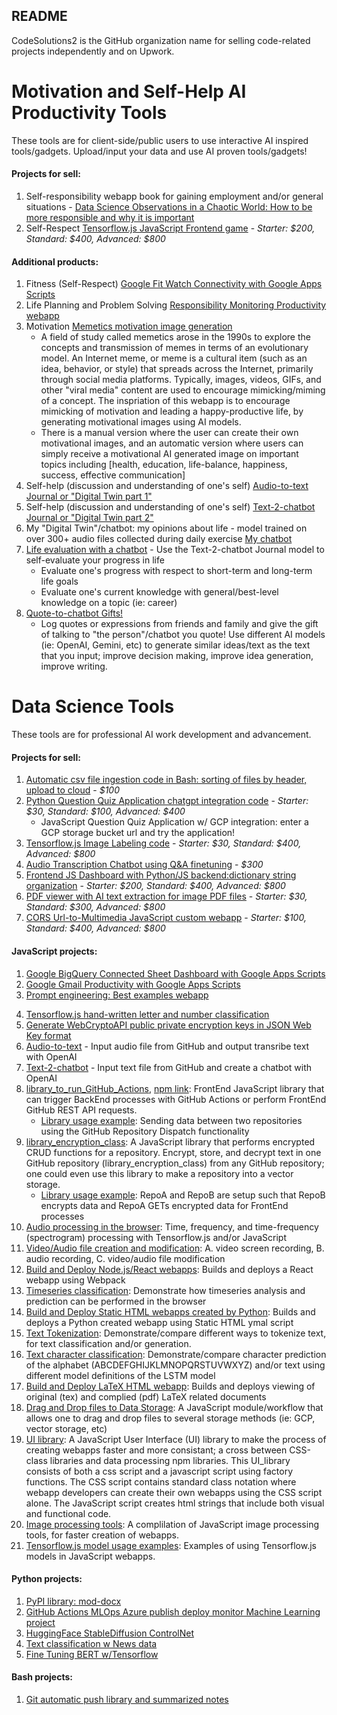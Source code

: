 ## README

CodeSolutions2 is the GitHub organization name for selling code-related projects independently and on Upwork.

# Motivation and Self-Help AI Productivity Tools
These tools are for client-side/public users to use interactive AI inspired tools/gadgets. Upload/input your data and use AI proven tools/gadgets!

#### Projects for sell:
1. Self-responsibility webapp book for gaining employment and/or general situations - [Data Science Observations in a Chaotic World: How to be more responsible and why it is important](https://github.com/CodeSolutions2/on_the_way_to_selfresponsibility)
2. Self-Respect [Tensorflow.js JavaScript Frontend game](https://github.com/CodeSolutions2/on_the_way_to_selfrespect) - *Starter: $200, Standard: $400, Advanced: $800*
   
#### Additional products:
1. Fitness (Self-Respect) [Google Fit Watch Connectivity with Google Apps Scripts](https://medium.com/@j622amilah/google-apps-scripts-and-rest-api-from-a-data-scientist-programmer-perspective-d020d6ba1ff6)
2. Life Planning and Problem Solving [Responsibility Monitoring Productivity webapp](https://github.com/CodeSolutions2/responsibility_monitoring)
3. Motivation [Memetics motivation image generation](https://github.com/CodeSolutions2/memetics_motivation_image)
   - A field of study called memetics arose in the 1990s to explore the concepts and transmission of memes in terms of an evolutionary model. An Internet meme, or meme is a cultural item (such as an idea, behavior, or style) that spreads across the Internet, primarily through social media platforms. Typically, images, videos, GIFs, and other "viral media" content are used to encourage mimicking/miming of a concept.  The inspriation of this webapp is to encourage mimicking of motivation and leading a happy-productive life, by generating motivational images using AI models.
   - There is a manual version where the user can create their own motivational images, and an automatic version where users can simply receive a motivational AI generated image on important topics including [health, education, life-balance, happiness, success, effective communication]
4. Self-help (discussion and understanding of one's self) [Audio-to-text Journal or "Digital Twin part 1"](https://github.com/CodeSolutions2/audio_2_text_journal)
5. Self-help (discussion and understanding of one's self) [Text-2-chatbot Journal or "Digital Twin part 2"](https://github.com/CodeSolutions2/text_2_chatbot_journal)
6. My "Digital Twin"/chatbot: my opinions about life - model trained on over 300+ audio files collected during daily exercise [My chatbot](https://github.com/CodeSolutions2/my_chatbot)
7. [Life evaluation with a chatbot](https://github.com/CodeSolutions2/life_evaluation_w_a_chatbot) - Use the Text-2-chatbot Journal model to self-evaluate your progress in life
      - Evaluate one's progress with respect to short-term and long-term life goals
      - Evaluate one's current knowledge with general/best-level knowledge on a topic (ie: career)
8. [Quote-to-chatbot Gifts!](https://github.com/CodeSolutions2/quote_to_chatbot_gifts) 
      - Log quotes or expressions from friends and family and give the gift of talking to "the person"/chatbot you quote! Use different AI models (ie: OpenAI, Gemini, etc) to generate similar ideas/text as the text that you input; improve decision making, improve idea generation, improve writing.


# Data Science Tools
These tools are for professional AI work development and advancement.

#### Projects for sell:
1. [Automatic csv file ingestion code in Bash: sorting of files by header, upload to cloud](https://github.com/CodeSolutions2/automatic_csv_file_ingestion) - *$100*
2. [Python Question Quiz Application chatgpt integration code](https://github.com/CodeSolutions2/question_quiz_app) - *Starter: $30, Standard: $100, Advanced: $400*
      - JavaScript Question Quiz Application w/ GCP integration: enter a GCP storage bucket url and try the application!
3. [Tensorflow.js Image Labeling code](https://github.com/CodeSolutions2/image_classification) - *Starter: $30, Standard: $400, Advanced: $800*
4. [Audio Transcription Chatbot using Q&A finetuning](https://github.com/CodeSolutions2/audio_2_chatbot_webapp) - *$300*
5. [Frontend JS Dashboard with Python/JS backend:dictionary string organization](https://github.com/CodeSolutions2/plotly_pyodide_dashboard) - *Starter: $200, Standard: $400, Advanced: $800*
6. [PDF viewer with AI text extraction for image PDF files](https://github.com/CodeSolutions2/pdf_to_text_webapp) - *Starter: $30, Standard: $300, Advanced: $800*
7. [CORS Url-to-Multimedia JavaScript custom webapp](https://github.com/CodeSolutions2/multi_media_fetch_webapp) - *Starter: $100, Standard: $400, Advanced: $800*
   

#### JavaScript projects:
1. [Google BigQuery Connected Sheet Dashboard with Google Apps Scripts](https://github.com/j622amilah/Case_Studies/tree/main/3_case_study_Google_fiber)
2. [Google Gmail Productivity with Google Apps Scripts](https://medium.com/@j622amilah/write-automated-functions-to-perform-gmail-tasks-7f31ef7c9bc2)
3. [Prompt engineering: Best examples webapp](https://github.com/CodeSolutions2/prompt_engineering)
<!-- 4. [Google Programmable Search Engine and webscraping](https://script.google.com/macros/s/AKfycbwNxwGv4EjVxveO0KhYwjZpllZDN0zIAETXuOgvWpjF/dev) -->
4. [Tensorflow.js hand-written letter and number classification](https://github.com/CodeSolutions2/letter_number_writing)
5. [Generate WebCryptoAPI public private encryption keys in JSON Web Key format](https://github.com/CodeSolutions2/secure_encryption_of_data)
6. [Audio-to-text](https://github.com/CodeSolutions2/audio_2_text_webapp) - Input audio file from GitHub and output transribe text with OpenAI
7. [Text-2-chatbot](https://github.com/CodeSolutions2/text_2_chatbot_webapp) - Input text file from GitHub and create a chatbot with OpenAI
8. [library_to_run_GitHub_Actions](https://github.com/CodeSolutions2/library_to_run_GitHub_Actions), [npm link](https://www.npmjs.com/package/library_to_run_github_actions): FrontEnd JavaScript library that can trigger BackEnd processes with GitHub Actions or perform FrontEnd GitHub REST API requests.
      - [Library usage example](https://medium.com/towardsdev/a-way-to-run-github-actions-from-the-frontend-3e07fe3388f7): Sending data between two repositories using the GitHub Repository Dispatch functionality
9. [library_encryption_class](https://github.com/CodeSolutions2/library_encryption_class): A JavaScript library that performs encrypted CRUD functions for a repository. Encrypt, store, and decrypt text in one GitHub repository (library_encryption_class) from any GitHub repository; one could even use this library to make a repository into a vector storage.
      - [Library usage example](https://medium.com/towardsdev/how-to-make-an-encrypted-crud-file-database-on-github-79c8ede13f13): RepoA and RepoB are setup such that RepoB encrypts data and RepoA GETs encrypted data for FrontEnd processes
10. [Audio processing in the browser](https://github.com/CodeSolutions2/audio_processing): Time, frequency, and time-frequency (spectrogram) processing with Tensorflow.js and/or JavaScript
11. [Video/Audio file creation and modification](https://github.com/CodeSolutions2/video_audio_processing): A. video screen recording, B. audio recording, C. video/audio file modification
12. [Build and Deploy Node.js/React webapps](https://github.com/CodeSolutions2/build_deploy_html_webpack): Builds and deploys a React webapp using Webpack
13. [Timeseries classification](https://github.com/CodeSolutions2/timeseries_analysis): Demonstrate how timeseries analysis and prediction can be performed in the browser
14. [Build and Deploy Static HTML webapps created by Python](https://github.com/CodeSolutions2/build_deploy_html_static): Builds and deploys a Python created webapp using Static HTML ymal script
15. [Text Tokenization](https://github.com/CodeSolutions2/tokenizer): Demonstrate/compare different ways to tokenize text, for text classification and/or generation.
16. [Text character classification](https://github.com/CodeSolutions2/text_classification): Demonstrate/compare character prediction of the alphabet (ABCDEFGHIJKLMNOPQRSTUVWXYZ) and/or text using different model definitions of the LSTM model
17. [Build and Deploy LaTeX HTML webapp](https://github.com/CodeSolutions2/build_deploy_html_latex): Builds and deploys viewing of original (tex) and complied (pdf) LaTeX related documents
18. [Drag and Drop files to Data Storage](https://github.com/CodeSolutions2/dragAndDrop_to_Storage): A JavaScript module/workflow that allows one to drag and drop files to several storage methods (ie: GCP, vector storage, etc)
19. [UI library](https://github.com/CodeSolutions2/UI_library): A JavaScript User Interface (UI) library to make the process of creating webapps faster and more consistant; a cross between CSS-class libraries and data processing npm libraries. This UI_library consists of both a css script and a javascript script using factory functions. The CSS script contains standard class notation where webapp developers can create their own webapps using the CSS script alone. The JavaScript script creates html strings that include both visual and functional code.
20. [Image processing tools](https://github.com/CodeSolutions2/image_processing): A complilation of JavaScript image processing tools, for faster creation of webapps.
21. [Tensorflow.js model usage examples](https://github.com/CodeSolutions2/tfjs_model_usage): Examples of using Tensorflow.js models in JavaScript webapps.
    

#### Python projects:
1. [PyPI library: mod-docx](https://github.com/CodeSolutions2/mod_docx)
2. [GitHub Actions MLOps Azure publish deploy monitor Machine Learning project](https://github.com/CodeSolutions2/github_actions)
3. [HuggingFace StableDiffusion ControlNet](https://www.kaggle.com/code/jamilahfoucher/huggingface-stablediffusion-contronet)
4. [Text classification w News data](https://www.kaggle.com/code/jamilahfoucher/text-classification-w-news-data)
5. [Fine Tuning BERT w/Tensorflow](https://www.kaggle.com/code/jamilahfoucher/fine-tuning-bert-w-tensorflow)
   

#### Bash projects:
1. [Git automatic push library and summarized notes](https://github.com/CodeSolutions2/git_scripts)
